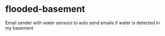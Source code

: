 # flooded-basement
Email sender with water sensors to auto send emails if water is detected in my basement
